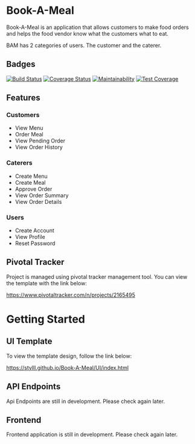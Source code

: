 # Book-A-Meal
Book-A-Meal is an application that allows customers to make food orders and helps the food vendor know what the customers what to eat.

BAM has 2 categories of users. The customer and the caterer.

## Badges
[![Build Status](https://travis-ci.org/Stylll/Book-A-Meal.svg?branch=feature-api-v1)](https://travis-ci.org/Stylll/Book-A-Meal)
[![Coverage Status](https://coveralls.io/repos/github/Stylll/Book-A-Meal/badge.svg?branch=chore-coveralls-157108073)](https://coveralls.io/github/Stylll/Book-A-Meal?branch=chore-coveralls-157108073)
[![Maintainability](https://api.codeclimate.com/v1/badges/9037bcf71b13532947cd/maintainability)](https://codeclimate.com/github/Stylll/Book-A-Meal/maintainability)
[![Test Coverage](https://api.codeclimate.com/v1/badges/9037bcf71b13532947cd/test_coverage)](https://codeclimate.com/github/Stylll/Book-A-Meal/test_coverage)

## Features

### Customers
* View Menu
* Order Meal
* View Pending Order
* View Order History

### Caterers
* Create Menu
* Create Meal
* Approve Order
* View Order Summary
* View Order Details

### Users
* Create Account
* View Profile
* Reset Password

## Pivotal Tracker
Project is managed using pivotal tracker management tool. You can view the template with the link below:

https://www.pivotaltracker.com/n/projects/2165495

# Getting Started

## UI Template
To view the template design, follow the link below:

https://stylll.github.io/Book-A-Meal/UI/index.html

## API Endpoints
Api Endpoints are still in development. Please check again later.

## Frontend
Frontend application is still in development. Please check again later.
